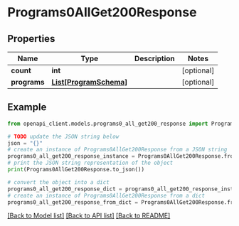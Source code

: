 # Programs0AllGet200Response


## Properties

Name | Type | Description | Notes
------------ | ------------- | ------------- | -------------
**count** | **int** |  | [optional] 
**programs** | [**List[ProgramSchema]**](ProgramSchema.md) |  | [optional] 

## Example

```python
from openapi_client.models.programs0_all_get200_response import Programs0AllGet200Response

# TODO update the JSON string below
json = "{}"
# create an instance of Programs0AllGet200Response from a JSON string
programs0_all_get200_response_instance = Programs0AllGet200Response.from_json(json)
# print the JSON string representation of the object
print(Programs0AllGet200Response.to_json())

# convert the object into a dict
programs0_all_get200_response_dict = programs0_all_get200_response_instance.to_dict()
# create an instance of Programs0AllGet200Response from a dict
programs0_all_get200_response_from_dict = Programs0AllGet200Response.from_dict(programs0_all_get200_response_dict)
```
[[Back to Model list]](../README.md#documentation-for-models) [[Back to API list]](../README.md#documentation-for-api-endpoints) [[Back to README]](../README.md)


